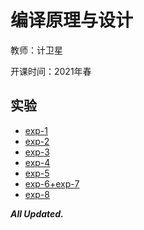 # 编译原理与设计

教师：计卫星

开课时间：2021年春

## 实验

- [exp-1](https://github.com/Hyperzsb/BIT/tree/master/2021/compilation-principle-and-design/exp-1)
- [exp-2](https://github.com/Hyperzsb/BIT/tree/master/2021/compilation-principle-and-design/exp-2)
- [exp-3](https://github.com/Hyperzsb/BIT/tree/master/2021/compilation-principle-and-design/exp-3)
- [exp-4](https://github.com/Hyperzsb/BIT/tree/master/2021/compilation-principle-and-design/exp-4)
- [exp-5](https://github.com/Hyperzsb/BIT/tree/master/2021/compilation-principle-and-design/exp-5)
- [exp-6+exp-7](https://github.com/Hyperzsb/BIT/tree/master/2021/compilation-principle-and-design/exp-6+exp-7)
- [exp-8](https://github.com/Hyperzsb/BIT/tree/master/2021/compilation-principle-and-design/exp-8)

***All Updated.***

